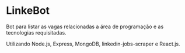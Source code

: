 # LinkeBot

Bot para listar as vagas relacionadas a área de programação e as tecnologias requisitadas.

Utilizando Node.js, Express, MongoDB, linkedin-jobs-scraper e React.js.